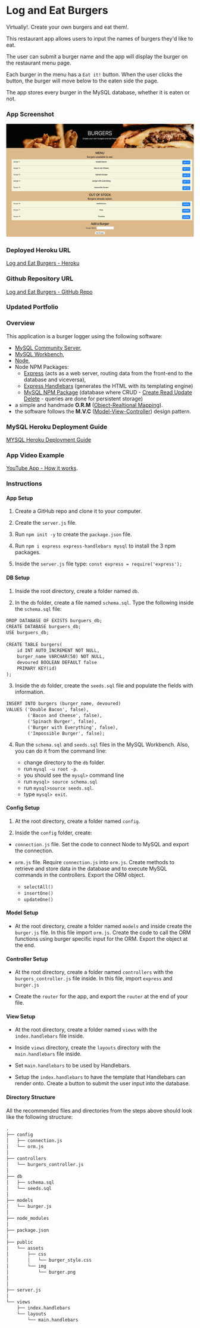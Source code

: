 # Log and Eat Burgers

Virtually!. Create your own burgers and eat them!.

This restaurant app allows users to input the names of burgers they'd like to eat.

The user can submit a burger name and the app will display the burger on the restaurant menu page.

Each burger in the menu has a `Eat it!` button. When the user clicks the button, the burger will move below to the eaten side the page.

The app stores every burger in the MySQL database, whether it is eaten or not.

### App Screenshot

![Log and Eat Burgers - App Screenshot](./public/assets/img/burger-screenshot.png)

### Deployed Heroku URL 

[Log and Eat Burgers - Heroku](https://log-and-eat-burgers.herokuapp.com/)

### Github Repository URL

[Log and Eat Burgers - GitHub Repo](https://github.com/tomaspz/log-and-eat-burgers)

### Updated Portfolio



### Overview

This application is a burger logger using the following software: 
* [MySQL Community Server](https://dev.mysql.com/downloads/mysql/), 
* [MySQL Workbench](https://dev.mysql.com/downloads/workbench/),
* [Node](https://nodejs.org/en/), 
* Node NPM Packages:
    * [Express](https://www.npmjs.com/package/express) (acts as a web server, routing data from the front-end to the database and viceversa), 
    * [Express Handlebars](https://www.npmjs.com/package/express-handlebars) (generates the HTML with its templating engine)
    * [MySQL NPM Package](https://www.npmjs.com/package/mysql) (database where CRUD - [Create Read Update Delete](https://en.wikipedia.org/wiki/Create,_read,_update_and_delete) - queries are done for persistent storage)
* a simple and handmade __O.R.M__ ([Object-Realtional Mapping](https://en.wikipedia.org/wiki/Object-relational_mapping)). 
* the software follows the __M.V.C__ ([Model-View-Controller](https://en.wikipedia.org/wiki/Model%E2%80%93view%E2%80%93controller)) design pattern.



### MySQL Heroku Deployment Guide

[MYSQL Heroku Deployment Guide](../../04-Supplemental/MySQLHerokuDeploymentProcess.pdf) 


### App Video Example

[YouTube App - How it works](https://youtu.be/msvdn95x9OM).

### Instructions

#### App Setup

1. Create a GitHub repo and clone it to your computer.

2. Create the `server.js` file.

3. Run `npm init -y` to create the `package.json` file.

3. Run `npm i express express-handlebars mysql` to install the 3 npm packages.

4. Inside the `server.js` file type: `const express = require('express');` 

#### DB Setup

1. Inside the root directory, create a folder named `db`.

2. In the `db` folder, create a file named `schema.sql`. Type the following inside the `schema.sql` file:

```
DROP DATABASE OF EXISTS burguers_db;
CREATE DATABASE burguers_db;
USE burguers_db;

CREATE TABLE burgers(
    id INT AUTO_INCREMENT NOT NULL,
    burger_name VARCHAR(50) NOT NULL,
    devoured BOOLEAN DEFAULT false
    PRIMARY KEY(id)
);
```
3. Inside the `db` folder, create the `seeds.sql` file and populate the fields with information.

```
INSERT INTO burgers (burger_name, devoured) 
VALUES ('Double Bacon', false), 
        ('Bacon and Cheese', false),
        ('Spinach Burger', false),
        ('Burger with Everything', false),
        ('Impossible Burger', false);
```
4. Run the `schema.sql` and `seeds.sql` files in the MySQL Workbench. Also, you can do it from the command line:

    * change directory to the `db` folder.
    * run `mysql -u root -p`.
    * you should see the `mysql>` command line
    * run `mysql> source schema.sql`
    * run `mysql>source seeds.sql`.
    * type `mysql> exit`.

#### Config Setup

1. At the root directory, create a folder named `config`.

2. Inside the `config` folder, create: 
* `connection.js` file. Set the code to connect Node to MySQL and export the connection.
* `orm.js` file. Require `connection.js` into `orm.js`. Create methods to retrieve and store data in the database and to execute MySQL commands in the controllers. Export the ORM object.

     * `selectAll()`
     * `insertOne()`
     * `updateOne()`

#### Model Setup

* At the root directory, create a folder named `models` and inside create the `burger.js` file.
In this file import `orm.js`. Create the code to call the ORM functions using burger specific input for the ORM. Export the object at the end.

#### Controller Setup

* At the root directory, create a folder named `controllers` with the `burgers_controller.js` file inside. In this file, import `express` and `burger.js`

* Create the `router` for the app, and export the `router` at the end of your file.

#### View Setup

* At the root directory, create a folder named `views` with the `index.handlebars` file inside.

* Inside `views` directory, create the `layouts` directory with the `main.handlebars` file inside.

* Set `main.handlebars` to be used by Handlebars.

* Setup the `index.handlebars` to have the template that Handlebars can render onto. Create a button to submit the user input into the database.

#### Directory Structure

All the recommended files and directories from the steps above should look like the following structure:

```
.
├── config
│   ├── connection.js
│   └── orm.js
│ 
├── controllers
│   └── burgers_controller.js
│
├── db
│   ├── schema.sql
│   └── seeds.sql
│
├── models
│   └── burger.js
│ 
├── node_modules
│ 
├── package.json
│
├── public
│   └── assets
│       ├── css
│       │   └── burger_style.css
│       └── img
│           └── burger.png
│   
│
├── server.js
│
└── views
    ├── index.handlebars
    └── layouts
        └── main.handlebars
```